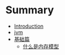 # Summary

* [Introduction](README.md)
* [jvm](jvm.md)
* [基础篇](chapter1.md)
   * [什么是内存模型](shi_yao_shi_nei_cun_mo_xing.md)

